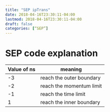 ```yaml
---
title: "SEP ipTrans"
date: 2018-04-16T23:30:11-04:00
lastmod: 2018-04-16T23:30:11-04:00
draft: false
categories: [“SEP”]
---
```


# SEP code explanation
<!--more-->

Value of ns|meaning
-----------|---------
-3 | reach the outer boundary
-2 | reach the momentum limit
-1 | reach the time limit
1 | reach the inner boundary
